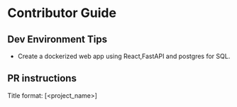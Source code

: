 # Contributor Guide

## Dev Environment Tips

- Create a dockerized web app using React,FastAPI and postgres for SQL.

## PR instructions
Title format: [<project_name>] <Title>